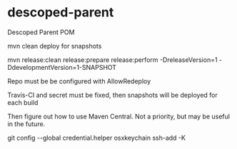 # descoped-parent

Descoped Parent POM

mvn clean deploy for snapshots

mvn release:clean release:prepare release:perform -DreleaseVersion=1 -DdevelopmentVersion=1-SNAPSHOT

Repo must be be configured with AllowRedeploy

Travis-CI and secret must be fixed, then snapshots will be deployed for each build

Then figure out how to use Maven Central. Not a priority, but may be useful in the future.

git config --global credential.helper osxkeychain
ssh-add -K
